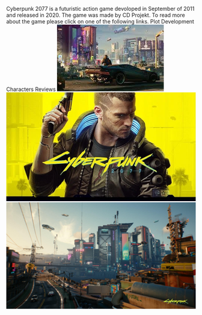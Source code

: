 Cyberpunk 2077 is a futuristic action game devoloped in September of 2011 and released in 2020. The game was made by CD Projekt. To read more about the game please click on one of the following links. Plot Development Characters Reviews
![1](/cy.jpg)
![2](/cyb.jpg)
![3](/cyber.jpg)
